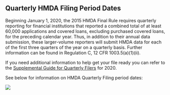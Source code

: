 ## Quarterly HMDA Filing Period Dates

Beginning January 1, 2020, the 2015 HMDA Final Rule requires quarterly reporting for financial institutions that reported a combined total of at least 60,000 applications and covered loans, excluding purchased covered loans, for the preceding calendar year. Thus, in addition to their annual data submission, these larger-volume reporters will submit HMDA data for each of the first three quarters of the year on a quarterly basis. Further information can be found in Regulation C, 12 CFR 1003.5(a)(1)(ii).

If you need additional information to help get your file ready you can refer to the [Supplemental Guide for Quarterly Filers](https://s3.amazonaws.com/cfpb-hmda-public/prod/help/supplemental-guide-for-quarterly-filers.pdf) for 2020.

See below for information on HMDA Quarterly Filing period dates:

![](./images/annual_filing.png)
